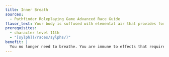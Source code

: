 ```yaml
---
title: Inner Breath
sources:
  - Pathfinder Roleplaying Game Advanced Race Guide
flavor_text: Your body is suffused with elemental air that provides for all your respiratory needs.
prerequisites:
  - character level 11th
  - "[sylph](/races/sylphs/)"
benefit: |
  You no longer need to breathe. You are immune to effects that require breathing (such as inhaled poison). This does not give you immunity to cloud or gas attacks that do not require breathing, such as [*cloudkill*](/spells/cloudkill/).
---
```


